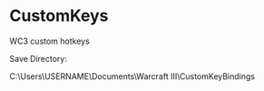 # CustomKeys
WC3 custom hotkeys

Save Directory:

C:\Users\USERNAME\Documents\Warcraft III\CustomKeyBindings
